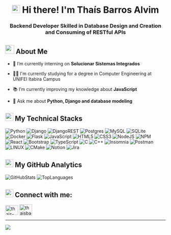 <!-- Heading -->
<h1 align="center"><img src = "https://raw.githubusercontent.com/MartinHeinz/MartinHeinz/master/wave.gif" width = 25px> Hi there! I'm Thaís Barros Alvim</h3>
<h3 align="center">Backend Developer Skilled in Database Design and Creation and Consuming of RESTful APIs</h3>



### <h2> <img src="https://raw.githubusercontent.com/nixin72/nixin72/master/wave.gif" width="28px" height="28px"></img> About Me </h2>

- 🔭 I’m currently interning on **Solucionar Sistemas Integrados**

- 👨‍🎓 I'm currently studying for a degree in Computer Engineering at UNIFEI Itabira Campus

- 📚 I’m currently improving my knowledge about **JavaScript**

- 💬 Ask me about **Python, Django and database modeling**


### <h2> <img src="https://media2.giphy.com/media/QssGEmpkyEOhBCb7e1/giphy.gif?cid=ecf05e47a0n3gi1bfqntqmob8g9aid1oyj2wr3ds3mg700bl&rid=giphy.gif" width="25px" height="25px"> My Technical Stacks </h2>  

![Python](https://img.shields.io/badge/python-3670A0?style=for-the-badge&logo=python&logoColor=ffdd54) 
![Django](https://img.shields.io/badge/django-%23092E20.svg?style=for-the-badge&logo=django&logoColor=white) 
![DjangoREST](https://img.shields.io/badge/DJANGO-REST-ff1709?style=for-the-badge&logo=django&logoColor=white&color=ff1709&labelColor=gray) 
![Postgres](https://img.shields.io/badge/postgres-%23316192.svg?style=for-the-badge&logo=postgresql&logoColor=white) 
![MySQL](https://img.shields.io/badge/mysql-%2300f.svg?style=for-the-badge&logo=mysql&logoColor=white) 
![SQLite](https://img.shields.io/badge/sqlite-%2307405e.svg?style=for-the-badge&logo=sqlite&logoColor=white) 
![Docker](https://img.shields.io/badge/docker-%230db7ed.svg?style=for-the-badge&logo=docker&logoColor=white) 
![Flask](https://img.shields.io/badge/flask-%23000.svg?style=for-the-badge&logo=flask&logoColor=white) 
![JavaScript](https://img.shields.io/badge/javascript-%23323330.svg?style=for-the-badge&logo=javascript&logoColor=%23F7DF1E) 
![HTML5](https://img.shields.io/badge/html5-%23E34F26.svg?style=for-the-badge&logo=html5&logoColor=white) 
![CSS3](https://img.shields.io/badge/css3-%231572B6.svg?style=for-the-badge&logo=css3&logoColor=white) 
![NodeJS](https://img.shields.io/badge/node.js-6DA55F?style=for-the-badge&logo=node.js&logoColor=white) 
![NPM](https://img.shields.io/badge/NPM-%23000000.svg?style=for-the-badge&logo=npm&logoColor=white) 
![React](https://img.shields.io/badge/react-%2320232a.svg?style=for-the-badge&logo=react&logoColor=%2361DAFB) 
![Bootstrap](https://img.shields.io/badge/bootstrap-%23563D7C.svg?style=for-the-badge&logo=bootstrap&logoColor=white) 
![TypeScript](https://img.shields.io/badge/typescript-%23007ACC.svg?style=for-the-badge&logo=typescript&logoColor=white) 
![C](https://img.shields.io/badge/c-%2300599C.svg?style=for-the-badge&logo=c&logoColor=white) 
![C++](https://img.shields.io/badge/c++-%2300599C.svg?style=for-the-badge&logo=c%2B%2B&logoColor=white) 
![Insomnia](https://img.shields.io/badge/Insomnia-black?style=for-the-badge&logo=insomnia&logoColor=5849BE) 
![Postman](https://img.shields.io/badge/Postman-FF6C37?style=for-the-badge&logo=postman&logoColor=white)
![LINUX](https://img.shields.io/badge/Linux-FCC624?style=for-the-badge&logo=linux&logoColor=black) 
![CMake](https://img.shields.io/badge/CMake-%23008FBA.svg?style=for-the-badge&logo=cmake&logoColor=white) 
![Notion](https://img.shields.io/badge/Notion-%23000000.svg?style=for-the-badge&logo=notion&logoColor=white) 
![Jira](https://img.shields.io/badge/jira-%230A0FFF.svg?style=for-the-badge&logo=jira&logoColor=white) 


### <h2> <img src="https://static.wikia.nocookie.net/toontownrewritten/images/d/d2/StarGoldSpin.gif/revision/latest/scale-to-width-down/40?cb=20210914000745" width="25px" height="25px"> My GitHub Analytics </h2> 

![GitHubStats](https://github-readme-stats.vercel.app/api?username=ThaisBarrosAlvim&theme=tokyonight&hide_border=false&include_all_commits=true&count_private=true&hide_title=true&show_icons=true)
![TopLanguages](https://github-readme-stats.vercel.app/api/top-langs/?username=ThaisBarrosAlvim&theme=tokyonight&hide_border=false&include_all_commits=true&count_private=true&layout=compact)



### <h2> <img src="https://icon-library.com/images/loading-gif-icon/loading-gif-icon-20.jpg" width="25px" height="25px"></img> Connect with me: </h2>

<a href="https://linkedin.com/in/thais-barros-alvim" target="blank"><img align="center" src="https://raw.githubusercontent.com/rahuldkjain/github-profile-readme-generator/master/src/images/icons/Social/linked-in-alt.svg" alt="thais-barros-alvim" height="30" width="40" /></a>
<a href="https://www.hackerrank.com/thaisbarrosalvim" target="blank"><img align="center" src="https://raw.githubusercontent.com/rahuldkjain/github-profile-readme-generator/master/src/images/icons/Social/hackerrank.svg" alt="thaisbarrosalvim" height="35" width="40" /></a>

</p>


---

[![](https://visitcount.itsvg.in/api?id=ThaisBarrosAlvim&icon=7&color=6)](https://visitcount.itsvg.in)


